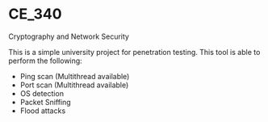 # CE_340 	
Cryptography and Network Security

This is a simple university project for penetration testing.
This tool is able to perform the following:
- Ping scan (Multithread available)
- Port scan (Multithread available)
- OS detection
- Packet Sniffing
- Flood attacks
